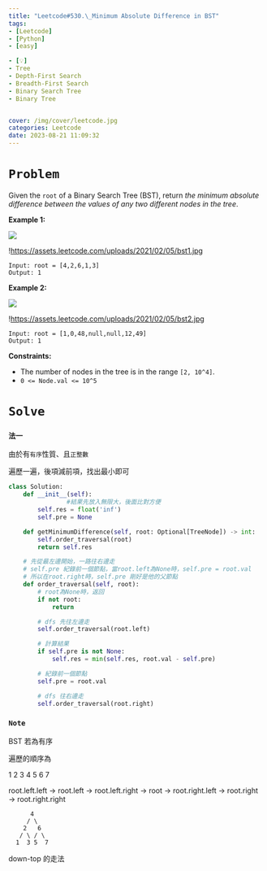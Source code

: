 ```yaml
---
title: "Leetcode#530.\_Minimum Absolute Difference in BST"
tags:
- [Leetcode]
- [Python]
- [easy]

- [💡]
- Tree
- Depth-First Search
- Breadth-First Search
- Binary Search Tree
- Binary Tree


cover: /img/cover/leetcode.jpg
categories: Leetcode
date: 2023-08-21 11:09:32
---
```


# `Problem`

Given the `root` of a Binary Search Tree (BST), return *the minimum absolute difference between the values of any two different nodes in the tree*.

**Example 1:**

![](https://assets.leetcode.com/uploads/2021/02/05/bst1.jpg)

!https://assets.leetcode.com/uploads/2021/02/05/bst1.jpg

```
Input: root = [4,2,6,1,3]
Output: 1

```

**Example 2:**

![](https://assets.leetcode.com/uploads/2021/02/05/bst2.jpg)

!https://assets.leetcode.com/uploads/2021/02/05/bst2.jpg

```
Input: root = [1,0,48,null,null,12,49]
Output: 1

```

**Constraints:**

- The number of nodes in the tree is in the range `[2, 10^4]`.
- `0 <= Node.val <= 10^5`

# `Solve`

### `法一`

由於有`有序`性質、且`正整數`

遍歷一遍，後項減前項，找出最小即可

```python
class Solution:
    def __init__(self):
				#結果先放入無限大，後面比對方便
        self.res = float('inf')
        self.pre = None

    def getMinimumDifference(self, root: Optional[TreeNode]) -> int:
        self.order_traversal(root)
        return self.res

    # 先從最左邊開始，一路往右邊走
    # self.pre 紀錄前一個節點，當root.left為None時，self.pre = root.val
    # 所以在root.right時，self.pre 剛好是他的父節點
    def order_traversal(self, root):
        # root為None時，返回
        if not root:
            return

        # dfs 先往左邊走
        self.order_traversal(root.left)

        # 計算結果
        if self.pre is not None:
            self.res = min(self.res, root.val - self.pre)

        # 紀錄前一個節點
        self.pre = root.val

        # dfs 往右邊走
        self.order_traversal(root.right)
```

### `Note`

BST 若為有序

遍歷的順序為 

1              2               3               4               5               6               7

root.left.left → root.left → root.left.right → root → root.right.left → root.right → root.right.right

```
      4
     / \
    2   6
   / \ / \
  1  3 5  7
```

down-top 的走法